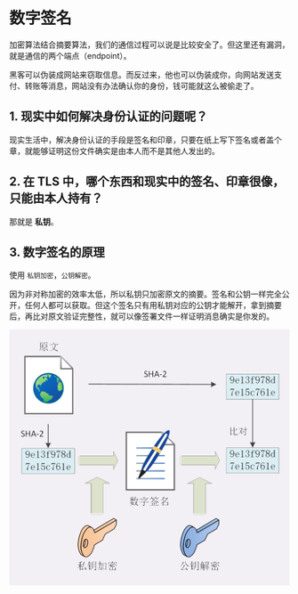 # 数字签名

加密算法结合摘要算法，我们的通信过程可以说是比较安全了。但这里还有漏洞，就是通信的两个端点（endpoint）。

黑客可以伪装成网站来窃取信息。而反过来，他也可以伪装成你，向网站发送支付、转账等消息，网站没有办法确认你的身份，钱可能就这么被偷走了。

## 1. 现实中如何解决身份认证的问题呢？

现实生活中，解决身份认证的手段是签名和印章，只要在纸上写下签名或者盖个章，就能够证明这份文件确实是由本人而不是其他人发出的。

## 2. 在 TLS 中，哪个东西和现实中的签名、印章很像，只能由本人持有？

那就是 **私钥**。

## 3. 数字签名的原理

使用 `私钥加密`，`公钥解密`。

因为非对称加密的效率太低，所以私钥只加密原文的摘要。签名和公钥一样完全公开，任何人都可以获取。但这个签名只有用私钥对应的公钥才能解开，拿到摘要后，再比对原文验证完整性，就可以像签署文件一样证明消息确实是你发的。

<img src="../assets/数字签名.png">
